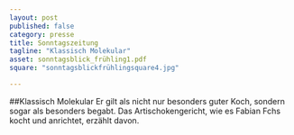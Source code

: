 ```yaml
---
layout: post
published: false
category: presse
title: Sonntagszeitung
tagline: "Klassisch Molekular"
asset: sonntagsblick_frühling1.pdf
square: "sonntagsblickfrühlingsquare4.jpg"

---
```


##Klassisch Molekular
Er gilt als nicht nur besonders guter Koch, sondern sogar als besonders begabt. Das Artischokengericht, wie es Fabian Fchs kocht und anrichtet, erzählt davon.
